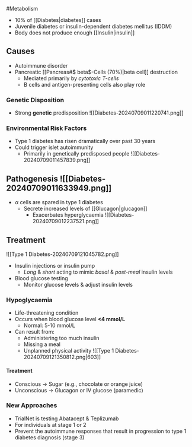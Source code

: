 #Metabolism 

- 10% of [[Diabetes|diabetes]] cases
- Juvenile diabetes or insulin-dependent diabetes mellitus (IDDM)
- Body does not produce enough [[Insulin|insulin]]
## Causes
- Autoimmune disorder
- Pancreatic [[Pancreas#$ beta$-Cells (70%)|beta cell]] destruction
	- Mediated primarily by *cytotoxic T-cells*
	- B cells and antigen-presenting cells also play role
### Genetic Disposition
- Strong **genetic** predisposition
![[Diabetes-20240709011220741.png]]
### Environmental Risk Factors
- Type 1 diabetes has risen dramatically over past 30 years
- Could trigger islet autoimmunity
	- Primarily in genetically predisposed people
![[Diabetes-20240709011457839.png]]
## Pathogenesis ![[Diabetes-20240709011633949.png]]
- $\alpha$ cells are spared in type 1 diabetes
	- Secrete increased levels of [[Glucagon|glucagon]]
		- Exacerbates hyperglycaemia
![[Diabetes-20240709012237521.png]]
## Treatment
![[Type 1 Diabetes-20240709121045782.png]]
- Insulin injections or insulin pump
	- *Long* & *short* acting to mimic *basal* & *post-meal* insulin levels
- Blood glucose testing
	- Monitor glucose levels & adjust insulin levels
### Hypoglycaemia
- Life-threatening condition
- Occurs when blood glucose level **<4 mmol/L**
	- Normal: 5-10 mmol/L
- Can result from:
	- Administering too much insulin
	- Missing a meal
	- Unplanned physical activity
![[Type 1 Diabetes-20240709121350812.png|603]]
#### Treatment
- Conscious → Sugar (e.g., chocolate or orange juice)
- Unconscious → Glucagon or IV glucose (paramedic)
### New Approaches
- TrialNet is testing Abatacept & Teplizumab 
- For individuals at stage 1 or 2
- Prevent the autoimmune responses that result in progression to type 1 diabetes diagnosis (stage 3)